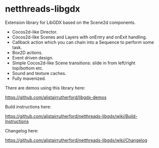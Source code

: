 netthreads-libgdx
=================

Extension library for LibGDX based on the Scene2d components.

- Cocos2d-like Director.
- Cocos2d-like Scenes and Layers with onEntry and onExit handling.
- Callback action which you can chain into a Sequence to perform some task.
- Box2D actions.
- Event driven design.
- Simple Cocos2d-like Scene transitions: slide in from left/right top/bottom etc.
- Sound and texture caches.
- Fully mavenized.

There are demos using this library here:

https://github.com/alistairrutherford/libgdx-demos

Build instructions here:

https://github.com/alistairrutherford/netthreads-libgdx/wiki/Build-Instructions

Changelog here:

https://github.com/alistairrutherford/netthreads-libgdx/wiki/Changelog
